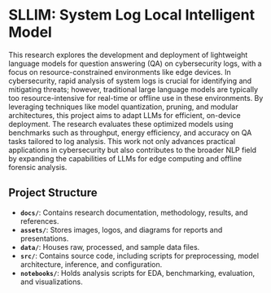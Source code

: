 # SLLIM: System Log Local Intelligent Model

This research explores the development and deployment of lightweight language models for question answering (QA) on cybersecurity logs, with a focus on resource-constrained environments like edge devices. In cybersecurity, rapid analysis of system logs is crucial for identifying and mitigating threats; however, traditional large language models are typically too resource-intensive for real-time or offline use in these environments. By leveraging techniques like model quantization, pruning, and modular architectures, this project aims to adapt LLMs for efficient, on-device deployment. The research evaluates these optimized models using benchmarks such as throughput, energy efficiency, and accuracy on QA tasks tailored to log analysis. This work not only advances practical applications in cybersecurity but also contributes to the broader NLP field by expanding the capabilities of LLMs for edge computing and offline forensic analysis.

## Project Structure

- **`docs/`**: Contains research documentation, methodology, results, and references.
- **`assets/`**: Stores images, logos, and diagrams for reports and presentations.
- **`data/`**: Houses raw, processed, and sample data files.
- **`src/`**: Contains source code, including scripts for preprocessing, model architecture, inference, and configuration.
- **`notebooks/`**: Holds analysis scripts for EDA, benchmarking, evaluation, and visualizations.